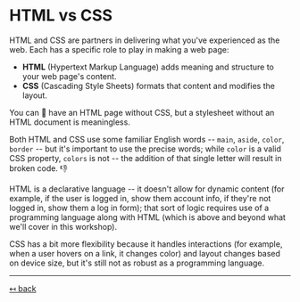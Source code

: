 # HTML vs CSS

HTML and CSS are partners in delivering what you've experienced as the web. Each has a specific role to play in making a web page:

- **HTML** (Hypertext Markup Language) adds meaning and structure to your web page's content.
- **CSS** (Cascading Style Sheets) formats that content and modifies the layout.

You can 💯 have an HTML page without CSS, but a stylesheet without an HTML document is meaningless. 

Both HTML and CSS use some familiar English words -- `main`, `aside`, `color`, `border` -- but it's important to use the precise words; while `color` is a valid CSS property, `colors` is not -- the addition of that single letter will result in broken code. 👎

HTML is a declarative language -- it doesn't allow for dynamic content (for example, if the user is logged in, show them account info, if they're not logged in, show them a log in form); that sort of logic requires use of a programming language along with HTML (which is above and beyond what we'll cover in this workshop).

CSS has a bit more flexibility because it handles interactions (for example, when a user hovers on a link, it changes color) and layout changes based on device size, but it's still not as robust as a programming language.

---

[↤ back](README.md#table-of-contents)
